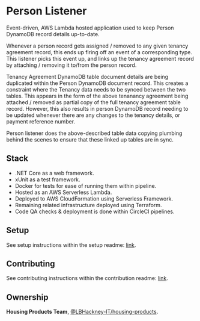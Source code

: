 # Person Listener
Event-driven, AWS Lambda hosted application used to keep Person DynamoDB record details up-to-date.

Whenever a person record gets assigned / removed to any given tenancy agreement record, this ends up firing off an event of a
corresponding type. This listener picks this event up, and links up the tenancy agreement record by attaching / removing it to/from
the person record.

Tenancy Agreement DynamoDB table document details are being duplicated within the Person DynamoDB document record. This creates a
constraint where the Tenancy data needs to be synced between the two tables. This appears in the form of the above tenanancy
agreement being attached / removed as partial copy of the full tenancy agreement table record. However, this also results in
person DynamoDB record needing to be updated whenever there are any changes to the tenancy details, or payment reference number.

Person listener does the above-described table data copying plumbing behind the scenes to ensure that these linked up tables are in sync.

## Stack
- .NET Core as a web framework.
- xUnit as a test framework.
- Docker for tests for ease of running them within pipeline.
- Hosted as an AWS Serverless Lambda.
- Deployed to AWS CloudFormation using Serverless Framework.
- Remaining related infrastructure deployed using Terraform.
- Code QA checks & deployment is done within CircleCI pipelines.

## Setup
See setup instructions within the setup readme: [link](https://github.com/LBHackney-IT/person-listener/blob/master/docs/Setup.md).

## Contributing
See contributing instructions within the contribution readme: [link](https://github.com/LBHackney-IT/person-listener/blob/master/docs/Contributing.md).

## Ownership
**Housing Products Team**, [@LBHackney-IT/housing-products](https://github.com/orgs/LBHackney-IT/teams/housing-products).
